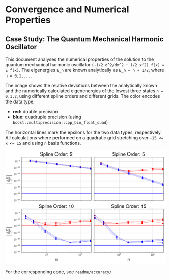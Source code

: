 # Convergence and Numerical Properties
## Case Study: The Quantum Mechanical Harmonic Oscillator
This document analyses the numerical properties of the solution to the quantum mechanical harmonic oscillator `(-1/2 d^2/dx^2 + 1/2 x^2) f(x) = E f(x)`. The eigenergies `E_n` are known analytically as `E_n = n + 1/2`, where `n = 0,1,...`. 

The image shows the relative deviations between the analytically known and the numerically calculated eigenenergies of the lowest three states `n = 0,1,2`, using different spline orders and different grids. The color encodes the data type:

* **red:** double precision
* **blue:** quadruple precision (using `boost::multiprecision::cpp_bin_float_quad`)

The horizontal lines mark the epsilons for the two data types, respectively. All calculations where performed on a quadratic grid stretching over `-15 <= x <= 15` and using `n` basis functions.

![Accuracy](accuracy.png?raw=true "Accuracy")

For the corresponding code, see `readme/accuracy/`.
